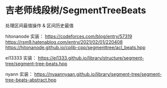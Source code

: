 # 吉老师线段树/SegmentTreeBeats

处理区间最值操作 & 区间历史最值

hitonanode 实装：
https://codeforces.com/blog/entry/57319
https://rsm9.hatenablog.com/entry/2021/02/01/220408
https://hitonanode.github.io/cplib-cpp/segmenttree/acl_beats.hpp

ei13333 实装：
https://ei1333.github.io/library/structure/segment-tree/segment-tree-beats.hpp

nyann 实装：
https://nyaannyaan.github.io/library/segment-tree/segment-tree-beats-abstract.hpp
